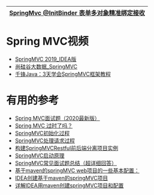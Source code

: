 
[SpringMvc @InitBinder 表单多对象精准绑定接收](https://blog.csdn.net/qq_25821067/article/details/75281281)|
---|







# Spring MVC视频
 * [SpringMVC 2019_IDEA版](https://www.bilibili.com/video/av50213945/?spm_id_from=333.788.videocard.6)
 * [尚硅谷大数据_SpringMVC](http://www.atguigu.com/download_detail.shtml?v=23)
* [千锋Java：3天学会SpringMVC框架教程](https://www.bilibili.com/video/av45556876?from=search&seid=15013736168332447863)

# 有用的参考
* [Spring MVC面试题（2020最新版）](https://blog.csdn.net/ThinkWon/article/details/104397427)
* [Spring MVC 过时了吗？](https://www.zhihu.com/question/294282002)
* [SpringMVC初始化过程](http://objcoding.com/2017/06/14/SpringMVC-initialization-process/)
* [SpringMVC处理请求过程](http://objcoding.com/2017/06/15/SpringMVC-processing-request-process/)
* [构建SpringMVCRestful前后端分离项目实例](https://blog.csdn.net/songxinjianqwe/article/details/54976251)
* [SpringMVC启动原理](https://blog.csdn.net/qq_39385118/article/details/84261543)
* [SpringMVC常见面试题总结（超详细回答）](https://blog.csdn.net/a745233700/article/details/80963758)
* [基于maven的springMVC web项目的一些基本配置：](https://blog.csdn.net/rj1bww/article/details/71799268)
* [IDEA创建基于maven的springMVC项目](https://blog.csdn.net/huangxin388/article/details/95756856)
* [详解IDEA用maven创建springMVC项目和配置](https://www.jb51.net/article/124670.htm)
